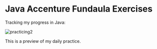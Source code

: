 # Java Accenture Fundaula Exercises
Tracking my progress in Java:

![practicing2](https://user-images.githubusercontent.com/98929413/201743444-b61bf738-54bd-45ef-b190-bb011311a6c0.gif)

This is a preview of my daily practice.

